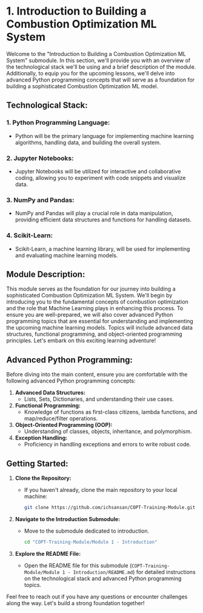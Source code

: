 # 1. Introduction to Building a Combustion Optimization ML System

Welcome to the "Introduction to Building a Combustion Optimization ML System" submodule. In this section, we'll provide you with an overview of the technological stack we'll be using and a brief description of the module. Additionally, to equip you for the upcoming lessons, we'll delve into advanced Python programming concepts that will serve as a foundation for building a sophisticated Combustion Optimization ML model.

## Technological Stack:

### 1. Python Programming Language:

- Python will be the primary language for implementing machine learning algorithms, handling data, and building the overall system.

### 2. Jupyter Notebooks:

- Jupyter Notebooks will be utilized for interactive and collaborative coding, allowing you to experiment with code snippets and visualize data.

### 3. NumPy and Pandas:

- NumPy and Pandas will play a crucial role in data manipulation, providing efficient data structures and functions for handling datasets.

### 4. Scikit-Learn:

- Scikit-Learn, a machine learning library, will be used for implementing and evaluating machine learning models.

## Module Description:

This module serves as the foundation for our journey into building a sophisticated Combustion Optimization ML System. We'll begin by introducing you to the fundamental concepts of combustion optimization and the role that Machine Learning plays in enhancing this process. To ensure you are well-prepared, we will also cover advanced Python programming topics that are essential for understanding and implementing the upcoming machine learning models. Topics will include advanced data structures, functional programming, and object-oriented programming principles. Let's embark on this exciting learning adventure!

## Advanced Python Programming:

Before diving into the main content, ensure you are comfortable with the following advanced Python programming concepts:

1. **Advanced Data Structures:**
   - Lists, Sets, Dictionaries, and understanding their use cases.
2. **Functional Programming:**
   - Knowledge of functions as first-class citizens, lambda functions, and map/reduce/filter operations.
3. **Object-Oriented Programming (OOP):**
   - Understanding of classes, objects, inheritance, and polymorphism.
4. **Exception Handling:**
   - Proficiency in handling exceptions and errors to write robust code.

## Getting Started:

1. **Clone the Repository:**

   - If you haven't already, clone the main repository to your local machine:

     ```bash
     git clone https://github.com/ichsansan/COPT-Training-Module.git
     ```

2. **Navigate to the Introduction Submodule:**

   - Move to the submodule dedicated to introduction.

     ```bash
     cd "COPT-Training-Module/Module 1 - Introduction"
     ```

3. **Explore the README File:**

   - Open the README file for this submodule (`COPT-Training-Module/Module 1 - Introduction/README.md`) for detailed instructions on the technological stack and advanced Python programming topics.

Feel free to reach out if you have any questions or encounter challenges along the way. Let's build a strong foundation together!